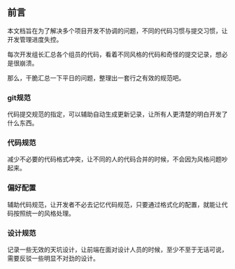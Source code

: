 ## 前言

本文档旨在为了解决多个项目开发不协调的问题，不同的代码习惯与提交习惯，让开发管理进度失控。

每次开发组长汇总各个组员的代码，看着不同风格的代码和奇怪的提交记录，想必是很崩溃。

那么，干脆汇总一下平日的问题，整理出一套行之有效的规范吧。



### git规范

代码提交规范的指定，可以辅助自动生成更新记录，让所有人更清楚的明白开发了什么东西。



### 代码规范

减少不必要的代码格式冲突，让不同的人的代码合并的时候，不会因为风格问题吵起来。



### 偏好配置

辅助代码规范，让开发者不必去记忆代码规范，只要通过格式化的配置，就能让代码按照统一的风格处理。



### 设计规范

记录一些无效的天坑设计，让前端在面对设计人员的时候，至少不至于无话可说，需要反驳一些明显不对劲的设计。
